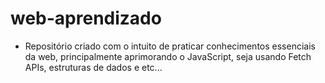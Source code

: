 # web-aprendizado
- Repositório criado com o intuito de praticar conhecimentos essenciais da web, principalmente aprimorando o JavaScript, seja usando Fetch APIs, estruturas de dados e etc...
